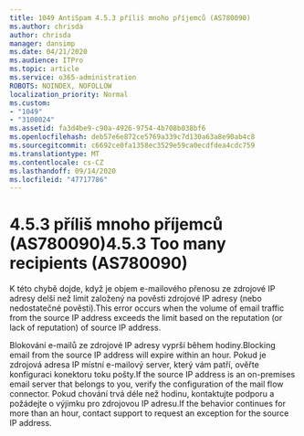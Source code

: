 ```yaml
---
title: 1049 AntiSpam 4.5.3 příliš mnoho příjemců (AS780090)
ms.author: chrisda
author: chrisda
manager: dansimp
ms.date: 04/21/2020
ms.audience: ITPro
ms.topic: article
ms.service: o365-administration
ROBOTS: NOINDEX, NOFOLLOW
localization_priority: Normal
ms.custom:
- "1049"
- "3100024"
ms.assetid: fa3d4be9-c90a-4926-9754-4b708b038bf6
ms.openlocfilehash: deb57e6e872ce5769a339c7d130a63a8e90ab4c8
ms.sourcegitcommit: c6692ce0fa1358ec3529e59ca0ecdfdea4cdc759
ms.translationtype: MT
ms.contentlocale: cs-CZ
ms.lasthandoff: 09/14/2020
ms.locfileid: "47717786"
---
```

# <a name="453-too-many-recipients-as780090"></a><span data-ttu-id="92a1b-102">4.5.3 příliš mnoho příjemců (AS780090)</span><span class="sxs-lookup"><span data-stu-id="92a1b-102">4.5.3 Too many recipients (AS780090)</span></span>

<span data-ttu-id="92a1b-103">K této chybě dojde, když je objem e-mailového přenosu ze zdrojové IP adresy delší než limit založený na pověsti zdrojové IP adresy (nebo nedostatečné pověsti).</span><span class="sxs-lookup"><span data-stu-id="92a1b-103">This error occurs when the volume of email traffic from the source IP address exceeds the limit based on the reputation (or lack of reputation) of source IP address.</span></span>

<span data-ttu-id="92a1b-104">Blokování e-mailů ze zdrojové IP adresy vyprší během hodiny.</span><span class="sxs-lookup"><span data-stu-id="92a1b-104">Blocking email from the source IP address will expire within an hour.</span></span> <span data-ttu-id="92a1b-105">Pokud je zdrojová adresa IP místní e-mailový server, který vám patří, ověřte konfiguraci konektoru toku pošty.</span><span class="sxs-lookup"><span data-stu-id="92a1b-105">If the source IP address is an on-premises email server that belongs to you, verify the configuration of the mail flow connector.</span></span> <span data-ttu-id="92a1b-106">Pokud chování trvá déle než hodinu, kontaktujte podporu a požádejte o výjimku pro zdrojovou IP adresu.</span><span class="sxs-lookup"><span data-stu-id="92a1b-106">If the behavior continues for more than an hour, contact support to request an exception for the source IP address.</span></span>
